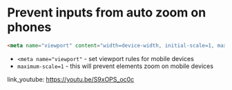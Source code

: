 # Prevent inputs from auto zoom on phones

```html
<meta name="viewport" content="width=device-width, initial-scale=1, maximum-scale=1">
```

- `<meta name="viewport"` - set viewport rules for mobile devices
- `maximum-scale=1` - this will prevent elements zoom on mobile devices


link_youtube: https://youtu.be/S9xOPS_oc0c
